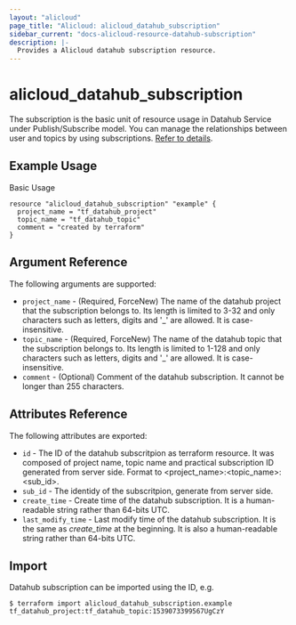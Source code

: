 ```yaml
---
layout: "alicloud"
page_title: "Alicloud: alicloud_datahub_subscription"
sidebar_current: "docs-alicloud-resource-datahub-subscription"
description: |-
  Provides a Alicloud datahub subscription resource.
---
```


# alicloud\_datahub\_subscription

The subscription is the basic unit of resource usage in Datahub Service under Publish/Subscribe model. You can manage the relationships between user and topics by using subscriptions. [Refer to details](https://help.aliyun.com/document_detail/47440.html).

## Example Usage

Basic Usage

```
resource "alicloud_datahub_subscription" "example" {
  project_name = "tf_datahub_project"
  topic_name = "tf_datahub_topic"
  comment = "created by terraform"
}
```

## Argument Reference

The following arguments are supported:

* `project_name` - (Required, ForceNew) The name of the datahub project that the subscription belongs to. Its length is limited to 3-32 and only characters such as letters, digits and '_' are allowed. It is case-insensitive.
* `topic_name` - (Required, ForceNew) The name of the datahub topic that the subscription belongs to. Its length is limited to 1-128 and only characters such as letters, digits and '_' are allowed. It is case-insensitive.
* `comment` - (Optional) Comment of the datahub subscription. It cannot be longer than 255 characters.

## Attributes Reference

The following attributes are exported:

* `id` - The ID of the datahub subscritpion as terraform resource. It was composed of project name, topic name and practical subscription ID generated from server side. Format to <project_name>:<topic_name>:<sub_id>.
* `sub_id` - The identidy of the subscritpion, generate from server side.
* `create_time` - Create time of the datahub subscription. It is a human-readable string rather than 64-bits UTC.
* `last_modify_time` - Last modify time of the datahub subscription. It is the same as *create_time* at the beginning. It is also a human-readable string rather than 64-bits UTC.

## Import

Datahub subscription can be imported using the ID, e.g.

```
$ terraform import alicloud_datahub_subscription.example tf_datahub_project:tf_datahub_topic:1539073399567UgCzY
```
